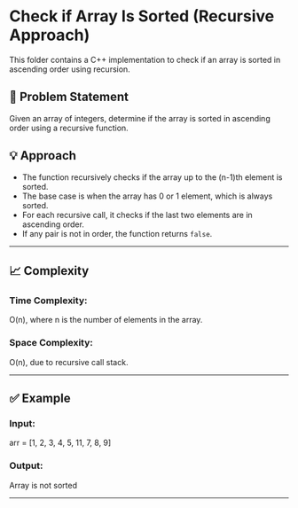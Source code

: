 # Check if Array Is Sorted (Recursive Approach)

This folder contains a C++ implementation to check if an array is sorted in ascending order using recursion.

## 📝 Problem Statement

Given an array of integers, determine if the array is sorted in ascending order using a recursive function.

## 💡 Approach

- The function recursively checks if the array up to the (n-1)th element is sorted.
- The base case is when the array has 0 or 1 element, which is always sorted.
- For each recursive call, it checks if the last two elements are in ascending order.
- If any pair is not in order, the function returns `false`.

---

## 📈 Complexity
### Time Complexity:
 O(n), where n is the number of elements in the array.
### Space Complexity:
 O(n), due to recursive call stack.

---


## ✅ Example
### Input:
arr = [1, 2, 3, 4, 5, 11, 7, 8, 9]
### Output:
Array is not sorted

---
